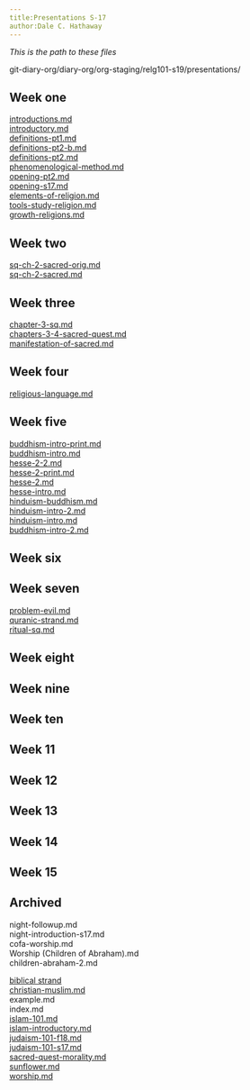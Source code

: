 ```yaml
---
title:Presentations S-17
author:Dale C. Hathaway
---
```


_This is the path to these files_

git-diary-org/diary-org/org-staging/relg101-s19/presentations/

## Week one
[introductions.md](introductions.md)  
[introductory.md](introductory.md)  
[definitions-pt1.md](definitions-pt1.md)  
[definitions-pt2-b.md](definitions-pt2-b.md)  
[definitions-pt2.md](definitions-pt2.md)  
[phenomenological-method.md](phenomenological-method.md)  
[opening-pt2.md](opening-pt2.md)  
[opening-s17.md](opening-s17.md)  
[elements-of-religion.md](elements-of-religion.md)  
[tools-study-religion.md](tools-study-religion.md)  
[growth-religions.md](growth-religions.md)  

## Week two
[sq-ch-2-sacred-orig.md ](sq-ch-2-sacred-orig.md)   
[sq-ch-2-sacred.md](sq-ch-2-sacred.md)  
## Week three
[chapter-3-sq.md](chapter-3-sq.md)  
[chapters-3-4-sacred-quest.md](chapters-3-4-sacred-quest.md)  
[manifestation-of-sacred.md](manifestation-of-sacred.md)  

## Week four
[religious-language.md](religious-language.md)  

## Week five
[buddhism-intro-print.md](buddhism-intro-print.md)  
[buddhism-intro.md](buddhism-intro.md)  
[hesse-2-2.md](hesse-2-2.md)  
[hesse-2-print.md](hesse-2-print.md)  
[hesse-2.md](hesse-2.md)  
[hesse-intro.md](hesse-intro.md)  
[hinduism-buddhism.md](hinduism-buddhism.md)  
[hinduism-intro-2.md](hinduism-intro-2.md)  
[hinduism-intro.md](hinduism-intro.md)  
[buddhism-intro-2.md](buddhism-intro-2.md)  

## Week six

## Week seven
[problem-evil.md](problem-evil.md)  
[quranic-strand.md](quranic-strand.md)  
[ritual-sq.md](ritual-sq.md)  

## Week eight

## Week nine

## Week ten

## Week 11

## Week 12

## Week 13

## Week 14

## Week 15

## Archived
night-followup.md  
night-introduction-s17.md  
cofa-worship.md  
Worship (Children of Abraham).md  
children-abraham-2.md  

[biblical strand](biblical-strand.md)  
[christian-muslim.md](christian-muslim.md)  
example.md  
index.md  
[islam-101.md](islam-101.md)  
[islam-introductory.md](islam-introductory.md)  
[judaism-101-f18.md](judaism-101-f18.md)  
[judaism-101-s17.md](judaism-101-s17.md)  
[sacred-quest-morality.md](sacred-quest-morality.md)  
[sunflower.md](sunflower.md)  
[worship.md](worship.md)  